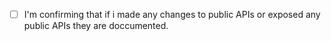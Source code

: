 - [ ] I'm confirming that if i made any changes to public APIs or exposed any public APIs they are doccumented.
